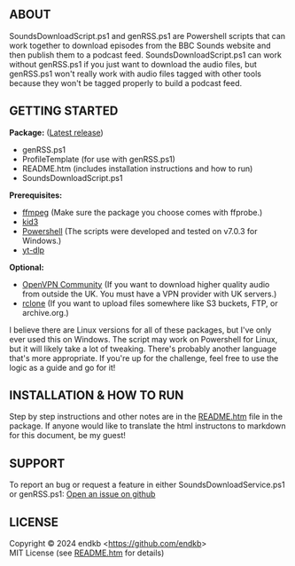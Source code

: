 ## ABOUT
SoundsDownloadScript.ps1 and genRSS.ps1 are Powershell scripts that can work together to download episodes from the BBC Sounds website and then publish them to a podcast feed. SoundsDownloadScript.ps1 can work without genRSS.ps1 if you just want to download the audio files, but genRSS.ps1 won't really work with audio files tagged with other tools because they won't be tagged properly to build a podcast feed.

## GETTING STARTED
__Package:__ ([Latest release](https://github.com/endkb/SoundsDownloadScript/releases/latest))
* genRSS.ps1
* ProfileTemplate (for use with genRSS.ps1)
* README.htm (includes installation instructions and how to run)
* SoundsDownloadScript.ps1
  
__Prerequisites:__
* [ffmpeg](https://www.gyan.dev/ffmpeg/builds/) (Make sure the package you choose comes with ffprobe.)
* [kid3](https://kid3.kde.org/#download)
* [Powershell](https://github.com/PowerShell/PowerShell) (The scripts were developed and tested on v7.0.3 for Windows.)
* [yt-dlp](https://github.com/yt-dlp/yt-dlp/releases)
  
__Optional:__
* [OpenVPN Community](https://community.openvpn.net/openvpn/wiki/Downloads) (If you want to download higher quality audio from outside the UK. You must have a VPN provider with UK servers.)
* [rclone](https://rclone.org/downloads/) (If you want to upload files somewhere like S3 buckets, FTP, or archive.org.)

I believe there are Linux versions for all of these packages, but I've only ever used this on Windows. The script may work on Powershell for Linux, but it will likely take a lot of tweaking. There's probably another language that's more appropriate. If you're up for the challenge, feel free to use the logic as a guide and go for it!

## INSTALLATION & HOW TO RUN
Step by step instructions and other notes are in the [README.htm](https://html-preview.github.io/?url=https://github.com/endkb/SoundsDownloadScript/blob/main/README.htm) file in the package. If anyone would like to translate the html instructons to markdown for this document, be my guest!

## SUPPORT
To report an bug or request a feature in either SoundsDownloadService.ps1 or genRSS.ps1: [Open an issue on github](https://github.com/endkb/SoundsDownloadScript/issues)

## LICENSE
Copyright &copy; 2024 endkb &lt;https://github.com/endkb&gt;  
MIT License (see [README.htm](https://html-preview.github.io/?url=https://github.com/endkb/SoundsDownloadScript/blob/main/README.htm#MITLicense) for details)
